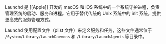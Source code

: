 Launchd 是 [[Apple]] 开发的 macOS 和 iOS 系统中的一个系统守护进程，负责管理系统的启动、服务和进程。它用于替代传统的 Unix 系统中的 init 系统，提供更高效的服务管理方式。

Launchd 使用配置文件（plist 文件）来定义服务和任务，这些文件通常位于 `/System/Library/LaunchDaemons` 和 `/Library/LaunchAgents` 等目录中。
